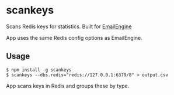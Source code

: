 # scankeys

Scans Redis keys for statistics. Built for [EmailEngine](https://emailengine.app)

App uses the same Redis config options as EmailEngine.

## Usage

```
$ npm install -g scankeys
$ scankeys --dbs.redis="redis://127.0.0.1:6379/8" > output.csv
```

App scans keys in Redis and groups these by type.
